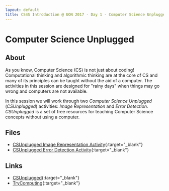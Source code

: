 ```yaml
---
layout: default
title: CS4S Introduction @ UON 2017 - Day 1 - Computer Science Unplugged
---
```


# Computer Science Unplugged

## About

As you know, Computer Science (CS) is not just about coding! 
Computational thinking and algorithmic thinking are at the core of CS and many of its principles can be taught without the aid of a computer.
The activities in this session are designed for "rainy days" when things may go wrong and computers are not available.

In this session we will work through two *Computer Science Unplugged* (*CSUnplugged*) activities: *Image Representation* and *Error Detection*.
*CSUnplugged* is a set of free resources for teaching Computer Science concepts without using a computer.

## Files

- [CSUnplugged Image Representation Activity](http://csunplugged.org/wp-content/uploads/2014/12/unplugged-02-image_representation.pdf){:target="_blank"}
- [CSUnplugged Error Detection Activity](http://csunplugged.org/wp-content/uploads/2014/12/unplugged-04-error_detection.pdf){:target="_blank"}

## Links

- [CSUnplugged](http://csunplugged.org/){:target="_blank"}
- [TryComputing](http://www.trycomputing.org/){:target="_blank"}